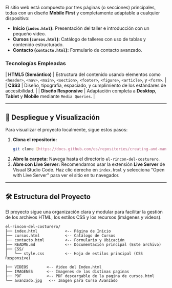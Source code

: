 El sitio web está compuesto por tres páginas (o secciones) principales, todas con un diseño **Mobile First** y completamente adaptable a cualquier dispositivo:

* **Inicio (`index.html`):** Presentación del taller e introducción con un pequeño video.
* **Cursos (`cursos.html`):** Catálogo de talleres con uso de tablas  y contenido estructurado.
* **Contacto (`contacto.html`):** Formulario de contacto avanzado.

### Tecnologías Empleadas

| **HTML5 (Semántico)** | Estructura del contenido usando elementos como `<header>`, `<nav>`, `<main>`, `<section>`, `<footer>`, `<figure>`, `<article>`, y `<form>`. |
| **CSS3** | Diseño, tipografía, espaciado, y cumplimiento de los estándares de accesibilidad. |
| **Diseño Responsive** | Adaptación completa a **Desktop**, **Tablet** y **Mobile** mediante `Media Queries`. |

---

## 🚀 Despliegue y Visualización

Para visualizar el proyecto localmente, sigue estos pasos:

1.  **Clona el repositorio:**
    ```bash
    git clone [https://docs.github.com/es/repositories/creating-and-managing-repositories/quickstart-for-repositories](https://docs.github.com/es/repositories/creating-and-managing-repositories/quickstart-for-repositories)
    ```
2.  **Abre la carpeta:** Navega hasta el directorio `el-rincon-del-costurero`.
3.  **Abre con Live Server:** Recomendamos usar la extensión **Live Server** de Visual Studio Code. Haz clic derecho en `index.html` y selecciona "Open with Live Server" para ver el sitio en tu navegador.

---
## 🛠️ Estructura del Proyecto

El proyecto sigue una organización clara y modular para facilitar la gestión de los archivos HTML, los estilos CSS y los recursos (imágenes y videos).

```
el-rincon-del-costurero/
├── index.html            <-- Página de Inicio
├── cursos.html           <-- Catálogo de Cursos
├── contacto.html         <-- Formulario y Ubicación
├── README.md             <-- Documentación principal (Este archivo)
├── CSS/
│   └── style.css         <-- Hoja de estilos principal (CSS Responsive)

├── VIDEOS        <-- Video del Index.html
├── IMAGENES      <-- Imagenes de las distinas paginas
├── PDF           <-- PDF descargable de la pagina de cursos.html
└── avanzado.jpg   <-- Imagen para Curso Avanzado
